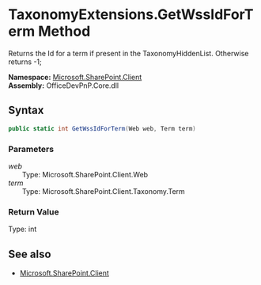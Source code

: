 # TaxonomyExtensions.GetWssIdForTerm Method  
Returns the Id for a term if present in the TaxonomyHiddenList. Otherwise returns -1;  

**Namespace:** [Microsoft.SharePoint.Client](Microsoft.SharePoint.Client.md)  
**Assembly:** OfficeDevPnP.Core.dll  
## Syntax
```C#
public static int GetWssIdForTerm(Web web, Term term)
```
### Parameters
*web*  
&emsp;&emsp;Type: Microsoft.SharePoint.Client.Web  
*term*  
&emsp;&emsp;Type: Microsoft.SharePoint.Client.Taxonomy.Term  
### Return Value
Type: int  


## See also
- [Microsoft.SharePoint.Client](Microsoft.SharePoint.Client.md)
